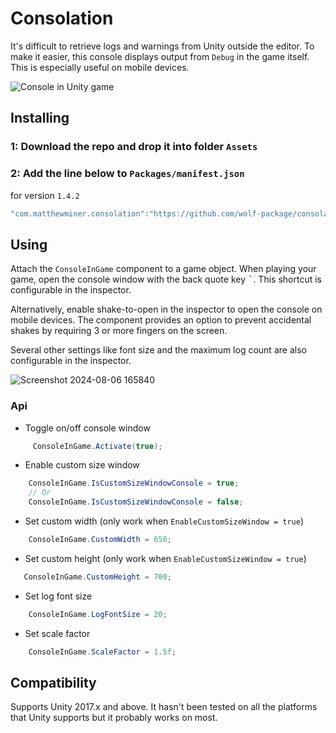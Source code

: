 # Consolation

It's difficult to retrieve logs and warnings from Unity outside the editor.  To
make it easier, this console displays output from `Debug` in the game itself.
This is especially useful on mobile devices.

![Console in Unity game](https://matthewminer.com/images/consolation.png)


## Installing

### 1: Download the repo and drop it into folder `Assets`
### 2: Add the line below to `Packages/manifest.json`

for version `1.4.2`
```csharp
"com.matthewminer.consolation":"https://github.com/wolf-package/consolation#1.4.2",
```


## Using

Attach the `ConsoleInGame` component to a game object. When playing your game, open
the console window with the back quote key <kbd>`</kbd>. This shortcut is
configurable in the inspector.

Alternatively, enable shake-to-open in the inspector to open the console on
mobile devices. The component provides an option to prevent accidental shakes by
requiring 3 or more fingers on the screen.

Several other settings like font size and the maximum log count are also
configurable in the inspector.

![Screenshot 2024-08-06 165840](https://github.com/user-attachments/assets/03907710-0a67-4ea1-b7a2-a415ec4b416d)

### Api
- Toggle on/off console window
```csharp
     ConsoleInGame.Activate(true);
```
- Enable custom size window
```csharp
    ConsoleInGame.IsCustomSizeWindowConsole = true;
    // Or
    ConsoleInGame.IsCustomSizeWindowConsole = false;
```
- Set custom width (only work when `EnableCustomSizeWindow = true`)
```csharp
    ConsoleInGame.CustomWidth = 650;
```
- Set custom height (only work when `EnableCustomSizeWindow = true`)
```csharp
   ConsoleInGame.CustomHeight = 700;
```
- Set log font size
```csharp
    ConsoleInGame.LogFontSize = 20;
```
- Set scale factor
```csharp
    ConsoleInGame.ScaleFactor = 1.5f;
```
## Compatibility

Supports Unity 2017.x and above. It hasn't been tested on all the platforms that
Unity supports but it probably works on most.
